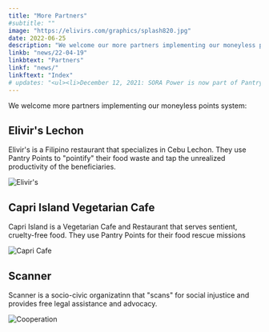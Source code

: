 ```yaml
---
title: "More Partners"
#subtitle: ""
image: "https://elivirs.com/graphics/splash820.jpg"
date: 2022-06-25
description: "We welcome our more partners implementing our moneyless points system"
linkb: "news/22-04-19"
linkbtext: "Partners"
linkf: "news/"
linkftext: "Index"
# updates: "<ul><li>December 12, 2021: SORA Power is now part of Pantry Govern</li></ul>"
---
```


We welcome more partners implementing our moneyless points system:


## Elivir's Lechon 

Elivir's is a Filipino restaurant that specializes in Cebu Lechon. They use Pantry Points to "pointify" their food waste and tap the unrealized productivity of the beneficiaries. 

![Elivir's](https://elivirs.com/graphics/splash820.jpg)

<!-- {{< youtube j-yl97ajFDY >}} -->


## Capri Island Vegetarian Cafe

Capri Island is a Vegetarian Cafe and Restaurant that serves sentient, cruelty-free food. They use Pantry Points for their food rescue missions 

![Capri Cafe](https://capricafe.shop/capri.jpg)



## Scanner 

Scanner is a socio-civic organizatinn that "scans" for social injustice and provides free legal assistance and advocacy. 

![Cooperation](/icons/premo.jpg)

<!-- 

## Points Bid

Points Bid is an auction site that allows companies to auction their items in real-time 

![Points Bid](/graphics/pointsbid.jpg)

 -->
